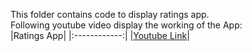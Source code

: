 This folder contains code to display ratings app. <br/>
Following youtube video display the working of the App: <br/>
|Ratings App|
|:------------:|
|[Youtube Link](https://youtu.be/ZJytuhHaHaM)|
